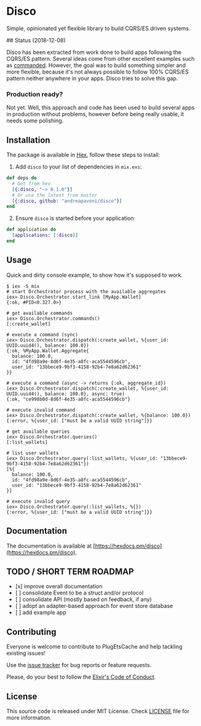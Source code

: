 # Disco

Simple, opinionated yet flexible library to build CQRS/ES driven systems.

## Status (2018-12-08)

Disco has been extracted from work done to build apps following the CQRS/ES pattern.
Several ideas come from other excellent examples such as [commanded](https://github.com/commanded/commanded).
However, the goal was to build something simpler and more flexible, because it's not always
possible to follow 100% CQRS/ES pattern neither anywhere in your apps. Disco tries to
solve this gap.

### Production ready?

Not yet. Well, this approach and code has been used to build several apps in production without problems,
however before being really usable, it needs some polishing.

## Installation

The package is available in [Hex](https://hex.pm/packages/disco), follow these steps to install:

1.  Add `disco` to your list of dependencies in `mix.exs`:

```elixir
def deps do
  # Get from hex
  [{:disco, "~> 0.1.0"}]
  # Or use the latest from master
  [{:disco, github: "andreapavoni/disco"}]
end
```

2.  Ensure `disco` is started before your application:

```elixir
def application do
  [applications: [:disco]]
end
```

## Usage

Quick and dirty console example, to show how it's supposed to work.

```
$ iex -S mix
# start Orchestrator process with the available aggregates
iex> Disco.Orchestrator.start_link [MyApp.Wallet]
{:ok, #PID<0.327.0>}

# get available commands
iex> Disco.Orchestrator.commands()
[:create_wallet]

# execute a command (sync)
iex> Disco.Orchestrator.dispatch(:create_wallet, %{user_id: UUID.uuid4(), balance: 100.0})
{:ok, %MyApp.Wallet.Aggregate{
  balance: 100.0,
  id: "4fd98a9e-8d6f-4e35-a8fc-aca5544596cb",
  user_id: "13bbece9-9bf3-4158-92b4-7e8a62d62361"
}}

# execute a command (async -> returns {:ok, aggregate_id})
iex> Disco.Orchestrator.dispatch(:create_wallet, %{user_id: UUID.uuid4(), balance: 100.0}, async: true)
{:ok, "ce998b0d-8d6f-4e35-a8fc-aca5544596cb"}

# execute invalid command
iex> Disco.Orchestrator.dispatch(:create_wallet, %{balance: 100.0})
{:error, %{user_id: ["must be a valid UUID string"]}}

# get available queries
iex> Disco.Orchestrator.queries()
[:list_wallets]

# list user wallets
iex> Disco.Orchestrator.query(:list_wallets, %{user_id: "13bbece9-9bf3-4158-92b4-7e8a62d62361"})
[%{
  balance: 100.0,
  id: "4fd98a9e-8d6f-4e35-a8fc-aca5544596cb",
  user_id: "13bbece9-9bf3-4158-92b4-7e8a62d62361"
}]

# execute invalid query
iex> Disco.Orchestrator.query(:list_wallets, %{})
{:error, %{user_id: ["must be a valid UUID string"]}}
```

## Documentation

The documentation is available at [https://hexdocs.pm/disco](https://hexdocs.pm/disco).

## TODO / SHORT TERM ROADMAP

* [x] improve overall documentation
* [ ] consolidate Event to be a struct and/or protocol
* [ ] consolidate API (mostly based on feedback, if any)
* [ ] adopt an adapter-based approach for event store database
* [ ] add example app

## Contributing

Everyone is welcome to contribute to PlugEtsCache and help tackling existing issues!

Use the [issue tracker](https://github.com/andreapavoni/disco/issues) for bug reports or feature requests.

Please, do your best to follow the [Elixir's Code of Conduct](https://github.com/elixir-lang/elixir/blob/master/CODE_OF_CONDUCT.md).

## License

This source code is released under MIT License. Check [LICENSE](https://github.com/andreapavoni/disco/blob/master/LICENSE) file for more information.
